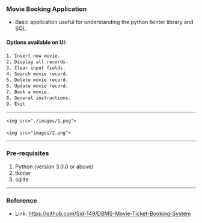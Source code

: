 ### Movie Booking Application

* Basic application useful for understanding the python tkinter library and SQL.
#### Options available on UI: 

    1. Insert new movie.
    2. Display all records.
    3. Clear input fields.
    4. Search movie record.
    5. Delete movie record.
    6. Update movie record.
    7. Book a movie.
    8. General instructions.
    9. Exit

<hr>
<p align="center">
    
    <img src="./images/1.png">
    
    <img src="images/2.png">
</p>
<hr>

### Pre-requisites

1. Python (version 3.0.0 or above)
2. tkinter
3. sqlite
<hr>

### Reference

* Link: https://github.com/Sid-149/DBMS-Movie-Ticket-Booking-System
